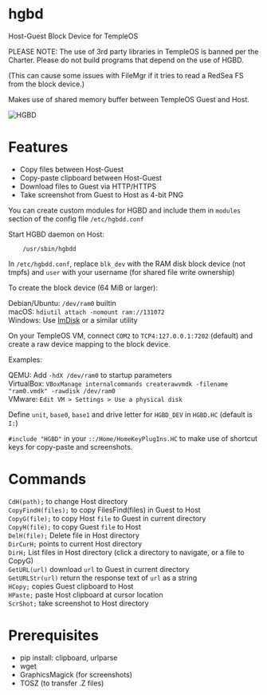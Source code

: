 # hgbd
Host-Guest Block Device for TempleOS

PLEASE NOTE: The use of 3rd party libraries in TempleOS is banned per the Charter. Please do not build programs that depend on the use of HGBD.

(This can cause some issues with FileMgr if it tries to read a RedSea FS from the block device.)

Makes use of shared memory buffer between TempleOS Guest and Host.

![HGBD](https://git.checksum.fail/alec/hgbd/raw/branch/master/example.gif "Host-Guest Block Device") 

# Features
- Copy files between Host-Guest
- Copy-paste clipboard between Host-Guest
- Download files to Guest via HTTP/HTTPS
- Take screenshot from Guest to Host as 4-bit PNG

You can create custom modules for HGBD and include them in `modules` section of the config
file `/etc/hgbdd.conf`

Start HGBD daemon on Host:

```
    /usr/sbin/hgbdd
```

In `/etc/hgbdd.conf`, replace `blk_dev` with the RAM disk block device (not tmpfs) and
`user` with your username (for shared file write ownership)

To create the block device (64 MiB or larger):

Debian/Ubuntu: `/dev/ram0` builtin  
macOS: `hdiutil attach -nomount ram://131072`  
Windows: Use [ImDisk](http://www.ltr-data.se/opencode.html/#ImDisk) or a similar utility 
 
On your TempleOS VM, connect `COM2` to `TCP4:127.0.0.1:7202` (default) and create a raw
device mapping to the block device. 

Examples: 

QEMU: Add `-hdX /dev/ram0` to startup parameters  
VirtualBox: `VBoxManage internalcommands createrawvmdk -filename "ram0.vmdk" -rawdisk /dev/ram0`  
VMware: `Edit VM > Settings > Use a physical disk`

Define `unit`, `base0`, `base1` and drive letter for `HGBD_DEV` in `HGBD.HC` (default is `I:`)

`#include "HGBD"` in your `::/Home/HomeKeyPlugIns.HC` to make use of shortcut keys for
copy-paste and screenshots.


# Commands

`CdH(path);` to change Host directory  
`CopyFindH(files);` to copy FilesFind(files) in Guest to Host  
`CopyG(file);` to copy Host `file` to Guest in current directory  
`CopyH(file);` to copy Guest `file` to Host  
`DelH(file);` Delete file in Host directory  
`DirCurH;` points to current Host directory  
`DirH;` List files in Host directory (click a directory to navigate, or a file to CopyG)  
`GetURL(url)` download `url` to Guest in current directory  
`GetURLStr(url)` return the response text of `url` as a string  
`HCopy;` copies Guest clipboard to Host  
`HPaste;` paste Host clipboard at cursor location  
`ScrShot;` take screenshot to Host directory


# Prerequisites

- pip install: clipboard, urlparse
- wget
- GraphicsMagick (for screenshots)
- TOSZ (to transfer .Z files)
